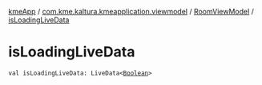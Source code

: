 [kmeApp](../../index.md) / [com.kme.kaltura.kmeapplication.viewmodel](../index.md) / [RoomViewModel](index.md) / [isLoadingLiveData](./is-loading-live-data.md)

# isLoadingLiveData

`val isLoadingLiveData: LiveData<`[`Boolean`](https://kotlinlang.org/api/latest/jvm/stdlib/kotlin/-boolean/index.html)`>`
